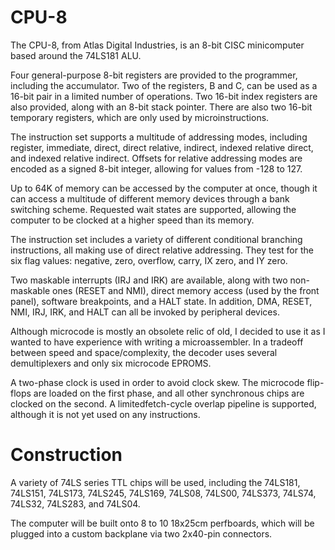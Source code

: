 # CPU-8
The CPU-8, from Atlas Digital Industries, is an 8-bit CISC minicomputer based around the 74LS181 ALU.

Four general-purpose 8-bit registers are provided to the programmer, including the accumulator. Two of the registers, B and C, can be used as a 16-bit pair in a limited number of 
operations. Two 16-bit index registers are also provided, along with an 8-bit stack pointer. There are also two 16-bit temporary registers, which are only used by microinstructions.

The instruction set supports a multitude of addressing modes, including register, immediate, direct, direct relative, indirect, indexed relative direct, and indexed relative
indirect. Offsets for relative addressing modes are encoded as a signed 8-bit integer, allowing for values from -128 to 127.

Up to 64K of memory can be accessed by the computer at once, though it can access a multitude of different memory devices through a bank switching scheme. Requested wait states are
supported, allowing the computer to be clocked at a higher speed than its memory.

The instruction set includes a variety of different conditional branching instructions, all making use of direct relative addressing. They test for the six flag values: negative,
zero, overflow, carry, IX zero, and IY zero.

Two maskable interrupts (IRJ and IRK) are available, along with two non-maskable ones (RESET and NMI), direct memory access (used by the front panel), software breakpoints, and
a HALT state. In addition, DMA, RESET, NMI, IRJ, IRK, and HALT can all be invoked by peripheral devices.

Although microcode is mostly an obsolete relic of old, I decided to use it as I wanted to have experience with writing a microassembler. In a tradeoff between speed and space/complexity, the decoder uses several demultiplexers and only six microcode EPROMS.

A two-phase clock is used in order to avoid clock skew. The microcode flip-flops are loaded on the first phase, and all other synchronous chips are clocked on the second. A limitedfetch-cycle overlap pipeline is supported, although it is not yet used on any instructions.

# Construction

A variety of 74LS series TTL chips will be used, including the 74LS181, 74LS151, 74LS173, 74LS245, 74LS169, 74LS08, 74LS00, 74LS373, 74LS74, 74LS32, 74LS283, and 74LS04.

The computer will be built onto 8 to 10 18x25cm perfboards, which will be plugged into a custom backplane via two 2x40-pin connectors.
